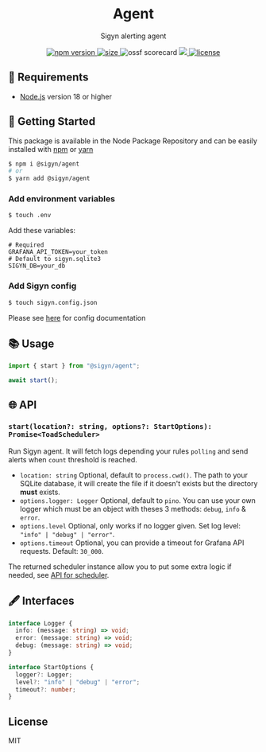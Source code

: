 <p align="center"><h1 align="center">
  Agent
</h1></p>

<p align="center">
  Sigyn alerting agent
</p>

<p align="center">
  <a href="https://github.com/MyUnisoft/sigyn/src/agent">
    <img src="https://img.shields.io/github/package-json/v/MyUnisoft/sigyn/main/src/agent?style=for-the-badge&label=version" alt="npm version">
  </a>
  <a href="https://github.com/MyUnisoft/sigyn/src/agent">
    <img src="https://img.shields.io/bundlephobia/min/@sigyn/agent?style=for-the-badge" alt="size">
  </a>
  <a>
  <img src="https://api.securityscorecards.dev/projects/github.com/MyUnisoft/sigyn/badge?style=for-the-badge" alt="ossf scorecard">
  </a>
  <a href="https://github.com/MyUnisoft/sigyn/tree/main/src/agent">
    <img src="https://img.shields.io/github/actions/workflow/status/MyUnisoft/sigyn/agent.yml?style=for-the-badge">
  </a>
  <a href="https://github.com/MyUnisoft/sigyn/tree/main/src/LICENSE">
    <img src="https://img.shields.io/github/license/MyUnisoft/sigyn?style=for-the-badge" alt="license">
  </a>
</p>

## 🚧 Requirements

- [Node.js](https://nodejs.org/en/) version 18 or higher

## 🚀 Getting Started

This package is available in the Node Package Repository and can be easily installed with [npm](https://doc.npmjs.com/getting-started/what-is-npm) or [yarn](https://yarnpkg.com)

```bash
$ npm i @sigyn/agent
# or
$ yarn add @sigyn/agent
```

### Add environment variables

```bash
$ touch .env
```

Add these variables:

```Dotenv
# Required
GRAFANA_API_TOKEN=your_token
# Default to sigyn.sqlite3
SIGYN_DB=your_db
```

### Add Sigyn config

```bash
$ touch sigyn.config.json
```

Please see [here](../config/docs/index.md#example-configuration) for config documentation

## 📚 Usage

```ts
import { start } from "@sigyn/agent";

await start();
```

## 🌐 API

### `start(location?: string, options?: StartOptions): Promise<ToadScheduler>`

Run Sigyn agent. It will fetch logs depending your rules `polling` and send alerts when `count` threshold is reached.

- `location: string` Optional, default to `process.cwd()`. The path to your SQLite database, it will create the file if it doesn't exists but the directory **must** exists.
- `options.logger: Logger` Optional, default to `pino`. You can use your own logger which must be an object with theses 3 methods: `debug`, `info` & `error`.
- `options.level` Optional, only works if no logger given. Set log level: `"info" | "debug" | "error"`.
- `options.timeout` Optional, you can provide a timeout for Grafana API requests. Default: `30_000`.

The returned scheduler instance allow you to put some extra logic if needed, see [API for scheduler](https://github.com/kibertoad/toad-scheduler/blob/main/README.md#api-for-scheduler).

## 🖋️ Interfaces

```ts
interface Logger {
  info: (message: string) => void;
  error: (message: string) => void;
  debug: (message: string) => void;
}

interface StartOptions {
  logger?: Logger;
  level?: "info" | "debug" | "error";
  timeout?: number;
}
```

## License
MIT
